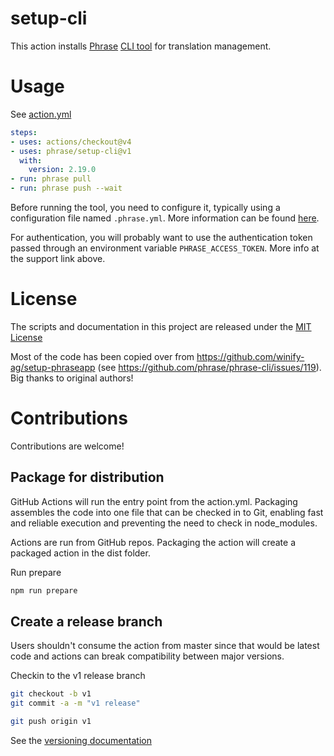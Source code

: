 # setup-cli

This action installs [Phrase](https://phrase.com/) [CLI tool](https://github.com/phrase/phrase-cli) for translation management.

# Usage

See [action.yml](action.yml)

```yaml
steps:
- uses: actions/checkout@v4
- uses: phrase/setup-cli@v1
  with:
    version: 2.19.0
- run: phrase pull
- run: phrase push --wait
```

Before running the tool, you need to configure it, typically using a configuration file named `.phrase.yml`. More information can be found [here](https://support.phrase.com/hc/en-us/articles/5808300599068-Using-the-CLI-Strings-).

For authentication, you will probably want to use the authentication token passed through an environment variable `PHRASE_ACCESS_TOKEN`. More info at the support link above.


# License

The scripts and documentation in this project are released under the [MIT License](LICENSE)

Most of the code has been copied over from https://github.com/winify-ag/setup-phraseapp (see https://github.com/phrase/phrase-cli/issues/119). Big thanks to original authors!

# Contributions

Contributions are welcome!

## Package for distribution

GitHub Actions will run the entry point from the action.yml. Packaging assembles the code into one file that can be checked in to Git, enabling fast and reliable execution and preventing the need to check in node_modules.

Actions are run from GitHub repos.  Packaging the action will create a packaged action in the dist folder.

Run prepare

```bash
npm run prepare
```

## Create a release branch

Users shouldn't consume the action from master since that would be latest code and actions can break compatibility between major versions.

Checkin to the v1 release branch

```bash
git checkout -b v1
git commit -a -m "v1 release"
```

```bash
git push origin v1
```

See the [versioning documentation](https://github.com/actions/toolkit/blob/master/docs/action-versioning.md)
